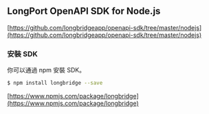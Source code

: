 ## LongPort OpenAPI SDK for Node.js

[https://github.com/longbridgeapp/openapi-sdk/tree/master/nodejs](https://github.com/longbridgeapp/openapi-sdk/tree/master/nodejs)

### 安裝 SDK

你可以通過 npm 安裝 SDK。

```bash
$ npm install longbridge --save
```

[https://www.npmjs.com/package/longbridge](https://www.npmjs.com/package/longbridge)
